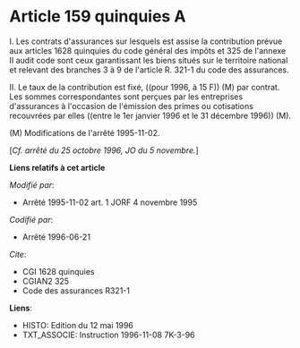 # Article 159 quinquies A

I. Les contrats d'assurances sur lesquels est assise la contribution prévue aux articles 1628 quinquies du code général des
impôts et 325 de l'annexe II audit code sont ceux garantissant les biens situés sur le territoire national et relevant des
branches 3 à 9 de l'article R. 321-1 du code des assurances.

II. Le taux de la contribution est fixé, ((pour 1996, à 15 F)) (M) par contrat. Les sommes correspondantes sont perçues par
les entreprises d'assurances à l'occasion de l'émission des primes ou cotisations recouvrées par elles ((entre le 1er janvier
1996 et le 31 décembre 1996)) (M).

(M) Modifications de l'arrêté 1995-11-02.

[*Cf. arrêté du 25 octobre 1996, JO du 5 novembre.*]

**Liens relatifs à cet article**

_Modifié par_:

  - Arrêté 1995-11-02 art. 1 JORF 4 novembre 1995

_Codifié par_:

  - Arrêté 1996-06-21

_Cite_:

  - CGI 1628 quinquies
  - CGIAN2 325
  - Code des assurances R321-1

**Liens**:

  - HISTO: Edition du 12 mai 1996
  - TXT_ASSOCIE: Instruction 1996-11-08 7K-3-96
